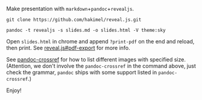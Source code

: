 Make presentation with `markdown`+`pandoc`+`revealjs`.

``` vi
git clone https://github.com/hakimel/reveal.js.git

pandoc -t revealjs -s slides.md -o slides.html -V theme:sky
```

Open `slides.html` in chrome and append `?print-pdf` on the end and reload, then print.
See [reveal.js#pdf-export](https://github.com/hakimel/reveal.js#pdf-export) for more info.

See [pandoc-crossref](https://github.com/lierdakil/pandoc-crossref) for how to list different images with specified size.(Attention, we don't involve the `pandoc-crossref` in the command above, just check the grammar, `pandoc` ships with some support listed in `pandoc-crossref`.)

Enjoy!